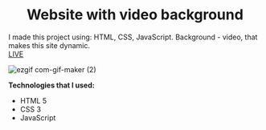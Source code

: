 <h1 align = "center">Website with video background</h1>


I made this project using: HTML, CSS, JavaScript. Background - video, that makes this site dynamic.<br>
<a href="https://vladyslavos.github.io/Website_with_video_background/#">LIVE</a>

![ezgif com-gif-maker (2)](https://user-images.githubusercontent.com/67589338/104092600-a3636a80-528d-11eb-8fc2-bd495ece1ef0.gif)

 <b>Technologies that I used:</b>
<ul>
  <li>HTML 5</li>
  <li>CSS 3</li>
 <li>JavaScript</li>
</ul>














